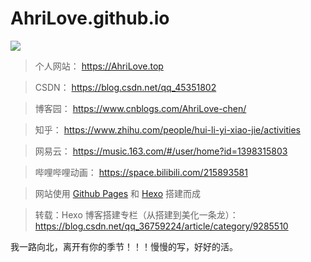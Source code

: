 # AhriLove.github.io

![](https://cdn.jsdelivr.net/gh/FioraLove/Images/D:\data\images20191207103058.png)

> 个人网站： https://AhriLove.top

> CSDN： https://blog.csdn.net/qq_45351802

> 博客园： https://www.cnblogs.com/AhriLove-chen/

> 知乎： https://www.zhihu.com/people/hui-li-yi-xiao-jie/activities

> 网易云： https://music.163.com/#/user/home?id=1398315803

> 哔哩哔哩动画： https://space.bilibili.com/215893581

> 网站使用 [Github Pages](https://pages.github.com/) 和 [Hexo](https://hexo.io/) 搭建而成

> 转载：Hexo 博客搭建专栏（从搭建到美化一条龙）：https://blog.csdn.net/qq_36759224/article/category/9285510


我一路向北，离开有你的季节！！！慢慢的写，好好的活。

